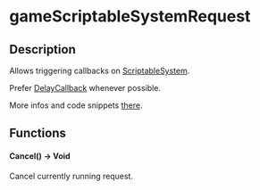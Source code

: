 # gameScriptableSystemRequest

## Description

Allows triggering callbacks on [ScriptableSystem](https://nativedb.red4ext.com/ScriptableSystem).

Prefer [DelayCallback](https://nativedb.red4ext.com/DelayCallback) whenever possible.

More infos and code snippets [there](https://cyb3rpsych0s1s.github.io/4ddicted/patterns/systems.html#requests).

## Functions

#### Cancel() -> Void

Cancel currently running request.
